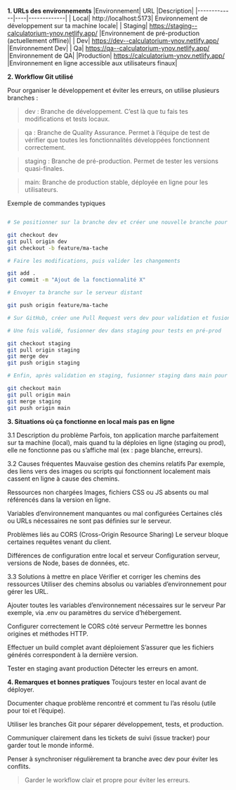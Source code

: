 **1. URLs des environnements**
   |Environnement| URL |Description|
   |-------------|----|-------------|
   | Local| http://localhost:5173| Environnement de développement sur ta machine locale|
   | Staging| https://staging--calculatorium-ynov.netlify.app/ |Environnement de pré-production (actuellement offline)|
   | Dev| https://dev--calculatorium-ynov.netlify.app/ |Environnement Dev|
   | Qa| https://qa--calculatorium-ynov.netlify.app/ |Environnement de QA|
   |Production| https://calculatorium-ynov.netlify.app/ |Environnement en ligne accessible aux utilisateurs finaux|

**2. Workflow Git utilisé**

   Pour organiser le développement et éviter les erreurs, on utilise plusieurs branches :

> dev : Branche de développement. C’est là que tu fais tes modifications et tests locaux.

> qa : Branche de Quality Assurance. Permet à l’équipe de test de vérifier que toutes les fonctionnalités développées fonctionnent correctement.

> staging : Branche de pré-production. Permet de tester les versions quasi-finales.

> main: Branche de production stable, déployée en ligne pour les utilisateurs.

Exemple de commandes typiques

```bash

# Se positionner sur la branche dev et créer une nouvelle branche pour ta tâche

git checkout dev
git pull origin dev
git checkout -b feature/ma-tache

# Faire les modifications, puis valider les changements

git add .
git commit -m "Ajout de la fonctionnalité X"

# Envoyer ta branche sur le serveur distant

git push origin feature/ma-tache

# Sur GitHub, créer une Pull Request vers dev pour validation et fusion

# Une fois validé, fusionner dev dans staging pour tests en pré-prod

git checkout staging
git pull origin staging
git merge dev
git push origin staging

# Enfin, après validation en staging, fusionner staging dans main pour mise en production

git checkout main
git pull origin main
git merge staging
git push origin main
```

**3. Situations où ça fonctionne en local mais pas en ligne**

3.1 Description du problème
Parfois, ton application marche parfaitement sur ta machine (local), mais quand tu la déploies en ligne (staging ou prod), elle ne fonctionne pas ou s’affiche mal (ex : page blanche, erreurs).

3.2 Causes fréquentes
Mauvaise gestion des chemins relatifs
Par exemple, des liens vers des images ou scripts qui fonctionnent localement mais cassent en ligne à cause des chemins.

Ressources non chargées
Images, fichiers CSS ou JS absents ou mal référencés dans la version en ligne.

Variables d’environnement manquantes ou mal configurées
Certaines clés ou URLs nécessaires ne sont pas définies sur le serveur.

Problèmes liés au CORS (Cross-Origin Resource Sharing)
Le serveur bloque certaines requêtes venant du client.

Différences de configuration entre local et serveur
Configuration serveur, versions de Node, bases de données, etc.

3.3 Solutions à mettre en place
Vérifier et corriger les chemins des ressources
Utiliser des chemins absolus ou variables d’environnement pour gérer les URL.

Ajouter toutes les variables d’environnement nécessaires sur le serveur
Par exemple, via .env ou paramètres du service d’hébergement.

Configurer correctement le CORS côté serveur
Permettre les bonnes origines et méthodes HTTP.

Effectuer un build complet avant déploiement
S’assurer que les fichiers générés correspondent à la dernière version.

Tester en staging avant production
Détecter les erreurs en amont.

**4. Remarques et bonnes pratiques**
   Toujours tester en local avant de déployer.

Documenter chaque problème rencontré et comment tu l’as résolu (utile pour toi et l’équipe).

Utiliser les branches Git pour séparer développement, tests, et production.

Communiquer clairement dans les tickets de suivi (issue tracker) pour garder tout le monde informé.

Penser à synchroniser régulièrement ta branche avec dev pour éviter les conflits.

> Garder le workflow clair et propre pour éviter les erreurs.
